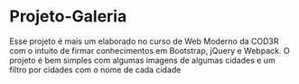 # Projeto-Galeria
Esse projeto é mais um elaborado no curso de Web Moderno da COD3R com o intuito de firmar conhecimentos em Bootstrap, jQuery e Webpack.
O projeto é bem simples com algumas imagens de algumas cidades e um filtro por cidades com o nome de cada cidade 
